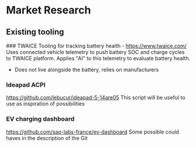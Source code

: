 # Market Research
## Existing tooling
### TWAICE
Tooling for tracking battery health - https://www.twaice.com/
Uses connected vehicle telemetry to push battery SOC and charge cycles to TWAICE platform.
Applies "AI" to this telemetry to evaluate battery health.
* Does not live alongside the battery, relies on manufacturers

### Ideapad ACPI
https://github.com/lebucur/ideapad-5-14are05
This script will be useful to use as inspiration of possibilities

### EV charging dashboard
https://github.com/sap-labs-france/ev-dashboard
Some possible could haves in the description of the Git
